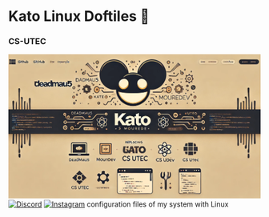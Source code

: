 # Kato Linux Doftiles 🦉
### CS-UTEC
![kato](https://github.com/kato420/katolinuxdotfiles/blob/main/banner.png)
[![Discord](https://img.shields.io/discord/729672926432985098?style=social&label=Discord&logo=discord)](https://mouredev.com/discord)
[![Instagram](https://img.shields.io/badge/Instagram-@kato420_0-E4405F?style=for-the-badge&logo=instagram&logoColor=white&labelColor=101010)](https://instagram.com/kato420_0)
configuration files of my system with Linux
